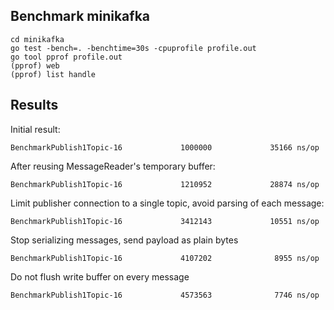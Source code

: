 ## Benchmark minikafka
```
cd minikafka
go test -bench=. -benchtime=30s -cpuprofile profile.out
go tool pprof profile.out
(pprof) web
(pprof) list handle
```

## Results
Initial result:
```
BenchmarkPublish1Topic-16             1000000             35166 ns/op
```
After reusing MessageReader's temporary buffer:
```
BenchmarkPublish1Topic-16             1210952             28874 ns/op
```
Limit publisher connection to a single topic, avoid parsing of each message:
```
BenchmarkPublish1Topic-16             3412143             10551 ns/op
```
Stop serializing messages, send payload as plain bytes
```
BenchmarkPublish1Topic-16             4107202              8955 ns/op
```
Do not flush write buffer on every message
```
BenchmarkPublish1Topic-16             4573563              7746 ns/op
```

